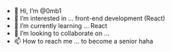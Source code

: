 - 👋 Hi, I’m @0mb1
- 👀 I’m interested in ... front-end development (React)
- 🌱 I’m currently learning ... React
- 💞️ I’m looking to collaborate on ...
- 📫 How to reach me ... to become a senior haha

<!---
0mb1/0mb1 is a ✨ special ✨ repository because its `README.md` (this file) appears on your GitHub profile.
You can click the Preview link to take a look at your changes.
--->
